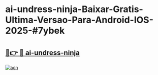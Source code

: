 # ai-undress-ninja-Baixar-Gratis-Ultima-Versao-Para-Android-IOS-2025-#7ybek

# <h2><a href="https://ainizakaria.my?title=ai-undress-ninja&ref=24M">🔗👉 🔴 ai-undress-ninja</a></h2>

[![acn](https://github.com/user-attachments/assets/0f9c940e-d8b0-45ae-aac7-cd30a18b3e1c)](https://ainizakaria.my?title=ai-undress-ninja&ref=24M)

